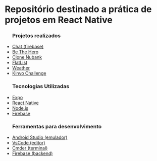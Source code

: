 <h1>Repositório destinado a prática de projetos em React Native</h1>

<ul>
  <h3>Projetos realizados</h3>
  <li><a href='https://github.com/jumatosk/react-natice-practice/tree/master/chat'>Chat (firebase)</a></li>
  <li><a href='https://github.com/jumatosk/reactnative/tree/master/beTheHero'>Be The Hero</a></li>
  <li><a href='https://github.com/jumatosk/react-natice-practice/tree/master/nubank'>Clone Nubank</a></li>
  <li><a href='https://github.com/jumatosk/react-natice-practice/tree/master/flatlist'>FlatList</a></li>
  <li><a href='https://github.com/jumatosk/react-natice-practice/tree/master/weather'>Weather</a></li>
  <li><a href='https://github.com/jumatosk/reactnative/tree/master/kinvoTest'>Kinvo Challenge</a></li>
</ul>

<ul>
  <h3>Tecnologias Utilizadas</h3>
  <li><a href='https://expo.io/'>Expo</a></li>
  <li><a href='https://reactnative.dev/'>React Native</a></li>
  <li><a href='https://nodejs.org/en/download/'>Node.js</a></li>
  <li><a href='https://firebase.google.com/?hl=pt-br'>Firebase</a></li>
</ul>

<ul>
  <h3>Ferramentas para desenvolvimento</h3>
  <li><a href='https://developer.android.com/studio'>Android Studio (emulador)</a></li>
  <li><a href='https://code.visualstudio.com/'>VsCode (editor)</a></li>
  <li><a href='https://cmder.net/'>Cmder (terminal)</a></li>
  <li><a href='https://firebase.google.com/?hl=pt-br'>Firebase (backend)</a></li>
</ul>
